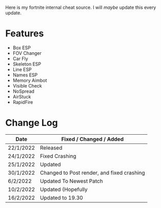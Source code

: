 Here is my fortnite internal cheat source. I will *maybe* update this every update.

# Features
* Box ESP
* FOV Changer
* Car Fly
* Skeleton ESP
* Line ESP
* Names ESP
* Memory Aimbot
* Visible Check
* NoSpread
* AirStuck
* RapidFire


# Change Log 
| Date         | Fixed / Changed / Added |
| ------------ | ----------------------- |
| 22/1/2022   | Released                |
| 24/1/2022   | Fixed Crashing          |
| 25/1/2022   | Updated                 |
| 30/1/2022   | Changed to Post render, and fixed crashing                 |
| 6/2/2022   | Updated To Newest Patch                |
| 10/2/2022   | Updated       (Hopefully          |
| 16/2/2022   | Updated  to 19.30          |

